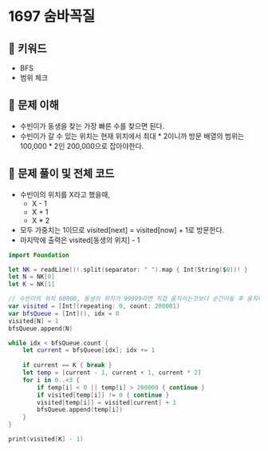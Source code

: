 # 1697 숨바꼭질

## 🍎 키워드
- BFS
- 범위 체크

## 🍎 문제 이해
- 수빈이가 동생을 찾는 가장 빠른 수를 찾으면 된다.
- 수빈이가 갈 수 있는 위치는 현재 위치에서 최대 * 2이니까 방문 배열의 범위는 100,000 * 2인 200,000으로 잡아야한다.

## 🍎 문제 풀이 및 전체 코드
- 수빈이의 위치를 X라고 했을때,
    - X - 1
    - X + 1
    - X * 2
- 모두 가중치는 1이므로 visited[next] = visited[now] + 1로 방문한다.
- 마지막에 출력은 visited[동생의 위치] - 1
```swift
import Foundation

let NK = readLine()!.split(separator: " ").map { Int(String($0))! }
let N = NK[0]
let K = NK[1]

// 수빈이의 위치 60000, 동생의 위치가 99999라면 직접 움직이는것보다 순간이동 후 움직이는것이 더 적게 걸린다.
var visited = [Int](repeating: 0, count: 200001)
var bfsQueue = [Int](), idx = 0
visited[N] = 1
bfsQueue.append(N)

while idx < bfsQueue.count {
    let current = bfsQueue[idx]; idx += 1
    
    if current == K { break }
    let temp = [current - 1, current + 1, current * 2]
    for i in 0..<3 {
        if temp[i] < 0 || temp[i] > 200000 { continue }
        if visited[temp[i]] != 0 { continue }
        visited[temp[i]] = visited[current] + 1
        bfsQueue.append(temp[i])
    }
}

print(visited[K] - 1)
```
